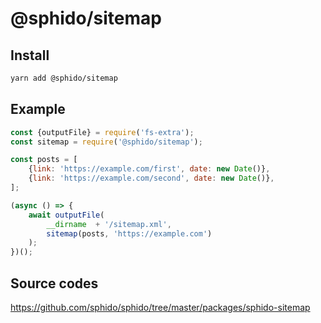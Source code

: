 # @sphido/sitemap

## Install

```bash
yarn add @sphido/sitemap
```

## Example

```javascript
const {outputFile} = require('fs-extra');
const sitemap = require('@sphido/sitemap');

const posts = [
	{link: 'https://example.com/first', date: new Date()},
	{link: 'https://example.com/second', date: new Date()},
];

(async () => {
	await outputFile(
		__dirname  + '/sitemap.xml',
		sitemap(posts, 'https://example.com')
	);
})();
```

## Source codes

https://github.com/sphido/sphido/tree/master/packages/sphido-sitemap